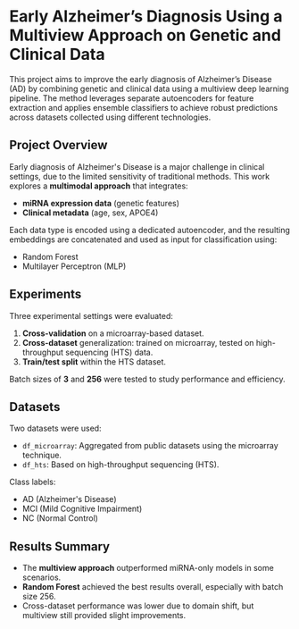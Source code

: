 #  Early Alzheimer’s Diagnosis Using a Multiview Approach on Genetic and Clinical Data

This project aims to improve the early diagnosis of Alzheimer’s Disease (AD) by combining genetic and clinical data using a multiview deep learning pipeline. 
The method leverages separate autoencoders for feature extraction and applies ensemble classifiers to achieve robust predictions across datasets collected using different technologies.

##  Project Overview

Early diagnosis of Alzheimer's Disease is a major challenge in clinical settings, due to the limited sensitivity of traditional methods. This work explores a **multimodal approach** that integrates:
- **miRNA expression data** (genetic features)
- **Clinical metadata** (age, sex, APOE4)

Each data type is encoded using a dedicated autoencoder, and the resulting embeddings are concatenated and used as input for classification using:
- Random Forest
- Multilayer Perceptron (MLP)

##  Experiments

Three experimental settings were evaluated:
1. **Cross-validation** on a microarray-based dataset.
2. **Cross-dataset** generalization: trained on microarray, tested on high-throughput sequencing (HTS) data.
3. **Train/test split** within the HTS dataset.

Batch sizes of **3** and **256** were tested to study performance and efficiency.

## Datasets

Two datasets were used:
- `df_microarray`: Aggregated from public datasets using the microarray technique.
- `df_hts`: Based on high-throughput sequencing (HTS).

Class labels:  
- AD (Alzheimer's Disease)  
- MCI (Mild Cognitive Impairment)  
- NC (Normal Control)
  
##  Results Summary

- The **multiview approach** outperformed miRNA-only models in some scenarios.
- **Random Forest** achieved the best results overall, especially with batch size 256.
- Cross-dataset performance was lower due to domain shift, but multiview still provided slight improvements.







